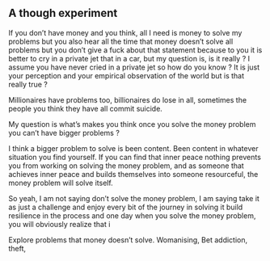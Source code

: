 ## A though experiment 

If you don’t have money and you think, all I need is money to solve my problems but you also hear all the time that money doesn’t solve all problems but you don’t give a fuck about that statement because to you it is better to cry in a private jet that in a car, but my question is, is it really ? I assume you have never cried in a private jet so how do you know ? 
It is just your perception and your empirical observation of the world but is that really true ? 

Millionaires have problems too, billionaires do lose in all, sometimes the people you think they have all commit suicide. 

My question is what’s makes you think once you solve the money problem you can’t have bigger problems ? 

I think a bigger problem to solve is been content. Been content in whatever situation you find yourself. If you can find that inner peace nothing prevents you from working on solving the money problem, and as someone that achieves inner peace and builds themselves into someone resourceful, the money problem will solve itself. 

So yeah, I am not saying don’t solve the money problem, I am saying take it as just a challenge and enjoy every bit of the journey in solving it build resilience in the process and one day when you solve the money problem, you will obviously realize that i

Explore problems that money doesn’t solve. Womanising, Bet addiction, theft, 